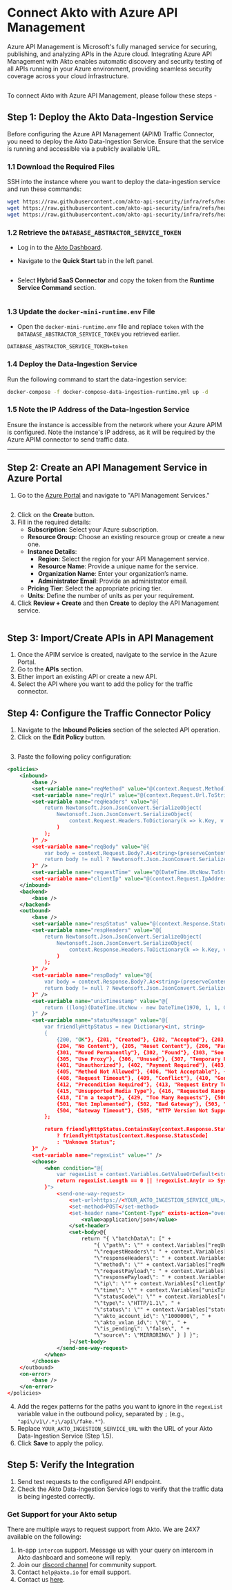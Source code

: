 # Connect Akto with Azure API Management

Azure API Management is Microsoft's fully managed service for securing, publishing, and analyzing APIs in the Azure cloud. Integrating Azure API Management with Akto enables automatic discovery and security testing of all APIs running in your Azure environment, providing seamless security coverage across your cloud infrastructure.

<figure><img src="../../.gitbook/assets/image (26).png" alt=""><figcaption></figcaption></figure>

To connect Akto with Azure API Management, please follow these steps -

## Step 1: Deploy the Akto Data-Ingestion Service
Before configuring the Azure API Management (APIM) Traffic Connector, you need to deploy the Akto Data-Ingestion Service. Ensure that the service is running and accessible via a publicly available URL.


### 1.1 Download the Required Files

SSH into the instance where you want to deploy the data-ingestion service and run these commands:

```bash
wget https://raw.githubusercontent.com/akto-api-security/infra/refs/heads/feature/quick-setup/docker-compose-data-ingestion-runtime.yml
wget https://raw.githubusercontent.com/akto-api-security/infra/refs/heads/feature/quick-setup/data-ingestion-docker.env
wget https://raw.githubusercontent.com/akto-api-security/infra/refs/heads/feature/quick-setup/docker-mini-runtime.env

```

### 1.2 Retrieve the `DATABASE_ABSTRACTOR_SERVICE_TOKEN`

* Log in to the [Akto Dashboard](https://app.akto.io/).
*   Navigate to the **Quick Start** tab in the left panel.

    <figure><img src="../../.gitbook/assets/Quick-Start.png" alt=""><figcaption></figcaption></figure>
*   Select **Hybrid SaaS Connector** and copy the token from the **Runtime Service Command** section.

    <figure><img src="../../.gitbook/assets/HybridSaaSConnector.png" alt=""><figcaption></figcaption></figure>

### 1.3 Update the `docker-mini-runtime.env` File

* Open the `docker-mini-runtime.env` file and replace `token` with the `DATABASE_ABSTRACTOR_SERVICE_TOKEN` you retrieved earlier.

```plaintext
DATABASE_ABSTRACTOR_SERVICE_TOKEN=token
```

### 1.4 Deploy the Data-Ingestion Service

Run the following command to start the data-ingestion service:

```bash
docker-compose -f docker-compose-data-ingestion-runtime.yml up -d
```

### 1.5 Note the IP Address of the Data-Ingestion Service

Ensure the instance is accessible from the network where your Azure APIM is configured. Note the instance's IP address, as it will be required by the Azure APIM connector to send traffic data.

***

## Step 2: Create an API Management Service in Azure Portal
1. Go to the [Azure Portal](https://portal.azure.com/) and navigate to "API Management Services."
   <figure><img src="../../.gitbook/assets/Screenshot 2025-03-05 at 12.19.23 AM.png" alt=""><figcaption></figcaption></figure>
2. Click on the **Create** button.
3. Fill in the required details:
   - **Subscription**: Select your Azure subscription.
   - **Resource Group**: Choose an existing resource group or create a new one.
   - **Instance Details**:
     - **Region**: Select the region for your API Management service.
     - **Resource Name**: Provide a unique name for the service.
     - **Organization Name**: Enter your organization’s name.
     - **Administrator Email**: Provide an administrator email.
   - **Pricing Tier**: Select the appropriate pricing tier.
   - **Units**: Define the number of units as per your requirement.
4. Click **Review + Create** and then **Create** to deploy the API Management service.
   <figure><img src="../../.gitbook/assets/Screenshot 2025-03-05 at 12.21.45 AM.png" alt=""><figcaption></figcaption></figure>

## Step 3: Import/Create APIs in API Management
1. Once the APIM service is created, navigate to the service in the Azure Portal.
2. Go to the **APIs** section.
3. Either import an existing API or create a new API.
4. Select the API where you want to add the policy for the traffic connector.

## Step 4: Configure the Traffic Connector Policy
1. Navigate to the **Inbound Policies** section of the selected API operation.
2. Click on the **Edit Policy** button.
   <figure><img src="../../.gitbook/assets/Screenshot 2025-03-05 at 12.24.53 AM.png" alt=""><figcaption></figcaption></figure>
3. Paste the following policy configuration:

```xml
<policies>
    <inbound>
        <base />
        <set-variable name="reqMethod" value="@(context.Request.Method)" />
        <set-variable name="reqUrl" value="@(context.Request.Url.ToString())" />
        <set-variable name="reqHeaders" value="@{
            return Newtonsoft.Json.JsonConvert.SerializeObject(
                Newtonsoft.Json.JsonConvert.SerializeObject(
                    context.Request.Headers.ToDictionary(k => k.Key, v => string.Join(", ", v.Value))
                )
            );
        }" />
        <set-variable name="reqBody" value="@{
            var body = context.Request.Body?.As<string>(preserveContent: true);
            return body != null ? Newtonsoft.Json.JsonConvert.SerializeObject(body) : "\"\"";
        }" />
        <set-variable name="requestTime" value="@(DateTime.UtcNow.ToString("o"))" />
        <set-variable name="clientIp" value="@(context.Request.IpAddress)" />
    </inbound>
    <backend>
        <base />
    </backend>
    <outbound>
        <base />
        <set-variable name="respStatus" value="@(context.Response.StatusCode)" />
        <set-variable name="respHeaders" value="@{
            return Newtonsoft.Json.JsonConvert.SerializeObject(
                Newtonsoft.Json.JsonConvert.SerializeObject(
                    context.Response.Headers.ToDictionary(k => k.Key, v => string.Join(", ", v.Value))
                )
            );
        }" />
        <set-variable name="respBody" value="@{
            var body = context.Response.Body?.As<string>(preserveContent: true);
            return body != null ? Newtonsoft.Json.JsonConvert.SerializeObject(body) : "\"\"";
        }" />
        <set-variable name="unixTimestamp" value="@{
            return ((long)(DateTime.UtcNow - new DateTime(1970, 1, 1, 0, 0, 0, DateTimeKind.Utc)).TotalSeconds).ToString();
        }" />
        <set-variable name="statusMessage" value="@{
            var friendlyHttpStatus = new Dictionary<int, string>
            {
                {200, "OK"}, {201, "Created"}, {202, "Accepted"}, {203, "Non-Authoritative Information"},
                {204, "No Content"}, {205, "Reset Content"}, {206, "Partial Content"}, {300, "Multiple Choices"},
                {301, "Moved Permanently"}, {302, "Found"}, {303, "See Other"}, {304, "Not Modified"},
                {305, "Use Proxy"}, {306, "Unused"}, {307, "Temporary Redirect"}, {400, "Bad Request"},
                {401, "Unauthorized"}, {402, "Payment Required"}, {403, "Forbidden"}, {404, "Not Found"},
                {405, "Method Not Allowed"}, {406, "Not Acceptable"}, {407, "Proxy Authentication Required"},
                {408, "Request Timeout"}, {409, "Conflict"}, {410, "Gone"}, {411, "Length Required"},
                {412, "Precondition Required"}, {413, "Request Entry Too Large"}, {414, "Request-URI Too Long"},
                {415, "Unsupported Media Type"}, {416, "Requested Range Not Satisfiable"}, {417, "Expectation Failed"},
                {418, "I'm a teapot"}, {429, "Too Many Requests"}, {500, "Internal Server Error"},
                {501, "Not Implemented"}, {502, "Bad Gateway"}, {503, "Service Unavailable"},
                {504, "Gateway Timeout"}, {505, "HTTP Version Not Supported"}
            };

            return friendlyHttpStatus.ContainsKey(context.Response.StatusCode) 
                ? friendlyHttpStatus[context.Response.StatusCode] 
                : "Unknown Status";
        }" />
        <set-variable name="regexList" value="" />
        <choose>
            <when condition="@{
                var regexList = context.Variables.GetValueOrDefault<string>("regexList","").Split(';').Where(r => !string.IsNullOrWhiteSpace(r)).ToArray();
                return regexList.Length == 0 || !regexList.Any(r => System.Text.RegularExpressions.Regex.IsMatch(context.Request.Url.Path, r.Trim()));
            }">
                <send-one-way-request>
                    <set-url>https://<YOUR_AKTO_INGESTION_SERVICE_URL>/api/ingestData</set-url>
                    <set-method>POST</set-method>
                    <set-header name="Content-Type" exists-action="override">
                        <value>application/json</value>
                    </set-header>
                    <set-body>@{
                        return "{ \"batchData\": [" +
                            "{ \"path\": \"" + context.Variables["reqUrl"] + "\", " +
                            "\"requestHeaders\": " + context.Variables["reqHeaders"] + ", " +
                            "\"responseHeaders\": " + context.Variables["respHeaders"] + ", " +
                            "\"method\": \"" + context.Variables["reqMethod"] + "\", " +
                            "\"requestPayload\": " + context.Variables["reqBody"] + ", " +
                            "\"responsePayload\": " + context.Variables["respBody"] + ", " +
                            "\"ip\": \"" + context.Variables["clientIp"] + "\", " +
                            "\"time\": \"" + context.Variables["unixTimestamp"] + "\", " +
                            "\"statusCode\": \"" + context.Variables["respStatus"] + "\", " +
                            "\"type\": \"HTTP/1.1\", " +
                            "\"status\": \"" + context.Variables["statusMessage"] + "\", " +
                            "\"akto_account_id\": \"1000000\", " +
                            "\"akto_vxlan_id\": \"0\", " +
                            "\"is_pending\": \"false\", " +
                            "\"source\": \"MIRRORING\" } ] }";
                    }</set-body>
                </send-one-way-request>
            </when>
        </choose>
    </outbound>
    <on-error>
        <base />
    </on-error>
</policies>
```

4. Add the regex patterns for the paths you want to ignore in the `regexList` variable value in the outbound policy, separated by `;` (e.g., `"api\/v1\/.*;\/api\/fake.*"`).
5. Replace `YOUR_AKTO_INGESTION_SERVICE_URL` with the URL of your Akto Data-Ingestion Service (Step 1.5).
6. Click **Save** to apply the policy.

## Step 5: Verify the Integration
1. Send test requests to the configured API endpoint.
2. Check the Akto Data-Ingestion Service logs to verify that the traffic data is being ingested correctly.


### Get Support for your Akto setup

There are multiple ways to request support from Akto. We are 24X7 available on the following:

1. In-app `intercom` support. Message us with your query on intercom in Akto dashboard and someone will reply.
2. Join our [discord channel](https://www.akto.io/community) for community support.
3. Contact `help@akto.io` for email support.
4. Contact us [here](https://www.akto.io/contact-us).
